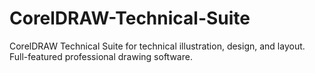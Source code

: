 # CorelDRAW-Technical-Suite
CorelDRAW Technical Suite for technical illustration, design, and layout. Full-featured professional drawing software.
